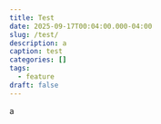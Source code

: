 ```yaml
---
title: Test
date: 2025-09-17T00:04:00.000-04:00
slug: /test/
description: a
caption: test
categories: []
tags:
  - feature
draft: false
---
```

a

